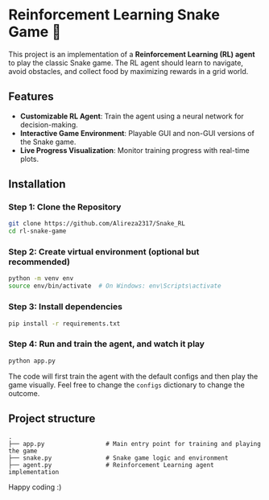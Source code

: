 # Reinforcement Learning Snake Game 🐍

This project is an implementation of a **Reinforcement Learning (RL) agent** to play the classic Snake game. The RL agent should learn to navigate, avoid obstacles, and collect food by maximizing rewards in a grid world.

## Features
- **Customizable RL Agent**: Train the agent using a neural network for decision-making.
- **Interactive Game Environment**: Playable GUI and non-GUI versions of the Snake game.
- **Live Progress Visualization**: Monitor training progress with real-time plots.

## Installation

### Step 1: Clone the Repository
```bash
git clone https://github.com/Alireza2317/Snake_RL
cd rl-snake-game
```
### Step 2: Create virtual environment (optional but recommended)
```bash
python -m venv env
source env/bin/activate  # On Windows: env\Scripts\activate
```
### Step 3: Install dependencies
```bash
pip install -r requirements.txt
```

### Step 4: Run and train the agent, and watch it play
```bash
python app.py
```
The code will first train the agent with the default configs and then play the game visually.
Feel free to change the `configs` dictionary to change the outcome.

## Project structure
```
.
├── app.py                 # Main entry point for training and playing the game
├── snake.py               # Snake game logic and environment
├── agent.py               # Reinforcement Learning agent implementation
```

Happy coding :)